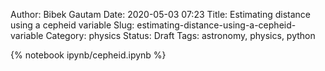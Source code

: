 Author: Bibek Gautam
Date: 2020-05-03 07:23
Title: Estimating distance using a cepheid variable
Slug: estimating-distance-using-a-cepheid-variable
Category: physics
Status: Draft
Tags: astronomy, physics, python

{% notebook ipynb/cepheid.ipynb %}
